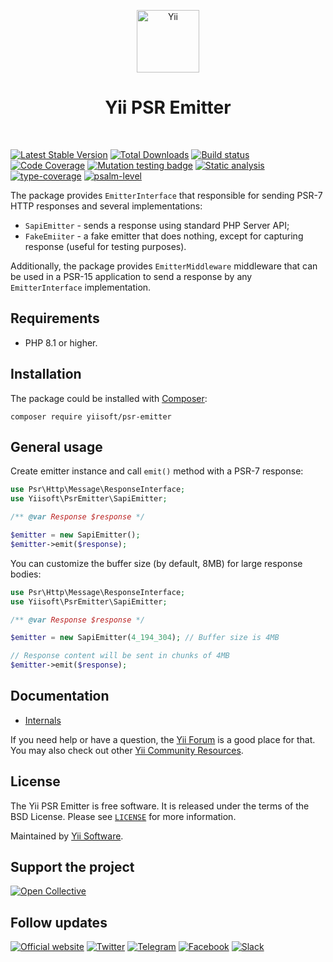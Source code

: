 <p align="center">
    <a href="https://github.com/yiisoft" target="_blank">
        <img src="https://yiisoft.github.io/docs/images/yii_logo.svg" height="100px" alt="Yii">
    </a>
    <h1 align="center">Yii PSR Emitter</h1>
    <br>
</p>

[![Latest Stable Version](https://poser.pugx.org/yiisoft/psr-emitter/v)](https://packagist.org/packages/yiisoft/psr-emitter)
[![Total Downloads](https://poser.pugx.org/yiisoft/psr-emitter/downloads)](https://packagist.org/packages/yiisoft/psr-emitter)
[![Build status](https://github.com/yiisoft/psr-emitter/actions/workflows/build.yml/badge.svg?branch=master)](https://github.com/yiisoft/psr-emitter/actions/workflows/build.yml?query=branch%3Amaster)
[![Code Coverage](https://codecov.io/gh/yiisoft/psr-emitter/branch/master/graph/badge.svg)](https://codecov.io/gh/yiisoft/psr-emitter)
[![Mutation testing badge](https://img.shields.io/endpoint?style=flat&url=https%3A%2F%2Fbadge-api.stryker-mutator.io%2Fgithub.com%2Fyiisoft%2Fpsr-emitter%2Fmaster)](https://dashboard.stryker-mutator.io/reports/github.com/yiisoft/psr-emitter/master)
[![Static analysis](https://github.com/yiisoft/psr-emitter/actions/workflows/static.yml/badge.svg?branch=master)](https://github.com/yiisoft/psr-emitter/actions/workflows/static.yml?query=branch%3Amaster)
[![type-coverage](https://shepherd.dev/github/yiisoft/psr-emitter/coverage.svg)](https://shepherd.dev/github/yiisoft/psr-emitter)
[![psalm-level](https://shepherd.dev/github/yiisoft/psr-emitter/level.svg)](https://shepherd.dev/github/yiisoft/psr-emitter)

The package provides `EmitterInterface` that responsible for sending PSR-7 HTTP responses and several implementations:

- `SapiEmitter` - sends a response using standard PHP Server API;
- `FakeEmiiter` - a fake emitter that does nothing, except for capturing response (useful for testing purposes).

Additionally, the package provides `EmitterMiddleware` middleware that can be used in a PSR-15 application to send 
a response by any `EmitterInterface` implementation.

## Requirements

- PHP 8.1 or higher.

## Installation

The package could be installed with [Composer](https://getcomposer.org):

```shell
composer require yiisoft/psr-emitter
```

## General usage

Create emitter instance and call `emit()` method with a PSR-7 response:

```php
use Psr\Http\Message\ResponseInterface;
use Yiisoft\PsrEmitter\SapiEmitter;

/** @var Response $response */

$emitter = new SapiEmitter();
$emitter->emit($response);
```

You can customize the buffer size (by default, 8MB) for large response bodies:

```php
use Psr\Http\Message\ResponseInterface;
use Yiisoft\PsrEmitter\SapiEmitter;

/** @var Response $response */

$emitter = new SapiEmitter(4_194_304); // Buffer size is 4MB

// Response content will be sent in chunks of 4MB
$emitter->emit($response);
```

## Documentation

- [Internals](docs/internals.md)

If you need help or have a question, the [Yii Forum](https://forum.yiiframework.com/c/yii-3-0/63) is a good place
for that. You may also check out other [Yii Community Resources](https://www.yiiframework.com/community).

## License

The Yii PSR Emitter is free software. It is released under the terms of the BSD License.
Please see [`LICENSE`](./LICENSE.md) for more information.

Maintained by [Yii Software](https://www.yiiframework.com/).

## Support the project

[![Open Collective](https://img.shields.io/badge/Open%20Collective-sponsor-7eadf1?logo=open%20collective&logoColor=7eadf1&labelColor=555555)](https://opencollective.com/yiisoft)

## Follow updates

[![Official website](https://img.shields.io/badge/Powered_by-Yii_Framework-green.svg?style=flat)](https://www.yiiframework.com/)
[![Twitter](https://img.shields.io/badge/twitter-follow-1DA1F2?logo=twitter&logoColor=1DA1F2&labelColor=555555?style=flat)](https://twitter.com/yiiframework)
[![Telegram](https://img.shields.io/badge/telegram-join-1DA1F2?style=flat&logo=telegram)](https://t.me/yii3en)
[![Facebook](https://img.shields.io/badge/facebook-join-1DA1F2?style=flat&logo=facebook&logoColor=ffffff)](https://www.facebook.com/groups/yiitalk)
[![Slack](https://img.shields.io/badge/slack-join-1DA1F2?style=flat&logo=slack)](https://yiiframework.com/go/slack)
